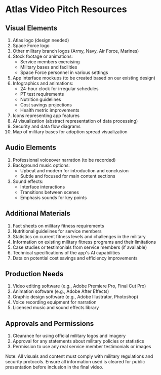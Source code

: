 # Atlas Video Pitch Resources

## Visual Elements
1. Atlas logo (design needed)
2. Space Force logo
3. Other military branch logos (Army, Navy, Air Force, Marines)
4. Stock footage or animations:
   - Service members exercising
   - Military bases and facilities
   - Space Force personnel in various settings
5. App interface mockups (to be created based on our existing design)
6. Infographics and animations:
   - 24-hour clock for irregular schedules
   - PT test requirements
   - Nutrition guidelines
   - Cost savings projections
   - Health metric improvements
7. Icons representing app features
8. AI visualization (abstract representation of data processing)
9. Security and data flow diagrams
10. Map of military bases for adoption spread visualization

## Audio Elements
1. Professional voiceover narration (to be recorded)
2. Background music options:
   - Upbeat and modern for introduction and conclusion
   - Subtle and focused for main content sections
3. Sound effects:
   - Interface interactions
   - Transitions between scenes
   - Emphasis sounds for key points

## Additional Materials
1. Fact sheets on military fitness requirements
2. Nutritional guidelines for service members
3. Statistics on current fitness levels and challenges in the military
4. Information on existing military fitness programs and their limitations
5. Case studies or testimonials from service members (if available)
6. Technical specifications of the app's AI capabilities
7. Data on potential cost savings and efficiency improvements

## Production Needs
1. Video editing software (e.g., Adobe Premiere Pro, Final Cut Pro)
2. Animation software (e.g., Adobe After Effects)
3. Graphic design software (e.g., Adobe Illustrator, Photoshop)
4. Voice recording equipment for narration
5. Licensed music and sound effects library

## Approvals and Permissions
1. Clearance for using official military logos and imagery
2. Approval for any statements about military policies or statistics
3. Permission to use any real service member testimonials or images

Note: All visuals and content must comply with military regulations and security protocols. Ensure all information used is cleared for public presentation before inclusion in the final video.
